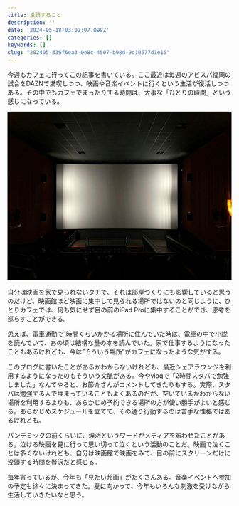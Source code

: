 ```yaml
---
title: 没頭すること
description: ''
date: '2024-05-18T03:02:07.098Z'
categories: []
keywords: []
slug: "202405-336f6ea3-0e8c-4507-b98d-9c10577d1e15"
---
```

今週もカフェに行ってこの記事を書いている。ここ最近は毎週のアビスパ福岡の試合をDAZNで満喫しつつ、映画や音楽イベントに行くという生活が復活しつつある。その中でもカフェでまったりする時間は、大事な「ひとりの時間」という感じになっている。

![](0__uruG9kdDyT91Sn__o.jpg)

自分は映画を家で見られないタチで、それは部屋づくりにも影響していると思うのだけど、映画館ほど映画に集中して見られる場所ではないのと同じように、ひとりカフェでは、何も気にせず目の前のiPad Proに集中することができ、思考を巡らすことができる。

思えば、電車通勤で1時間くらいかかる場所に住んでいた時は、電車の中で小説を読んでいて、あの頃は結構な量の本を読んでいた。家で仕事するようになったこともあるけれども、今は”そういう場所”がカフェになったような気がする。

このブログに書いたことがあるかわからないけれども、最近シェアラウンジを利用するようになったのもそういう文脈がある。今やvlogで「2時間スタバで勉強しました」なんてやると、お節介さんがコメントしてきたりもする。実際、スタバは勉強する人で埋まっていることもよくあるのだが、空いているかわからない場所を利用するよりも、あらかじめ予約できる場所の方が使い勝手がよいと感じる。あらかじめスケジュールを立てて、その通り行動するのは苦手な性格ではあるけれども。

パンデミックの前くらいに、涙活というワードがメディアを賑わせたことがある。泣ける映画を見に行って思い切って泣くという活動のことだ。映画で泣くことは多くないけれども、自分は映画館で映画をみて、目の前にスクリーンだけに没頭する時間を贅沢だと感じる。

毎年言っているが、今年も「見たい邦画」がたくさんある。音楽イベントへ参加の予定も徐々に決まってきた。夏に向かって、今年もいろんな刺激を受けながら生活していきたいなと思う。